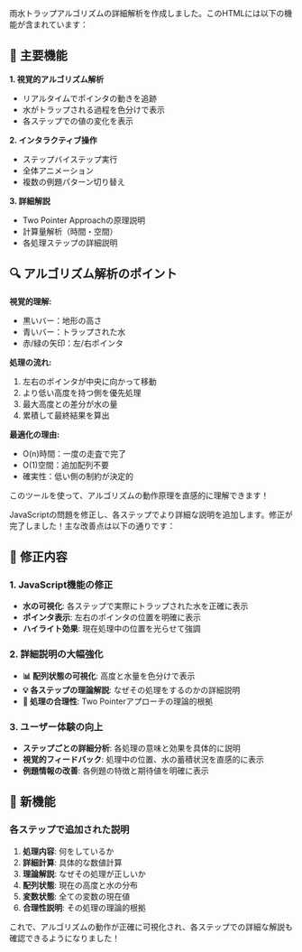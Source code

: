 雨水トラップアルゴリズムの詳細解析を作成しました。このHTMLには以下の機能が含まれています：

## 🎯 主要機能

**1. 視覚的アルゴリズム解析**
- リアルタイムでポインタの動きを追跡
- 水がトラップされる過程を色分けで表示
- 各ステップでの値の変化を表示

**2. インタラクティブ操作**
- ステップバイステップ実行
- 全体アニメーション
- 複数の例題パターン切り替え

**3. 詳細解説**
- Two Pointer Approachの原理説明
- 計算量解析（時間・空間）
- 各処理ステップの詳細説明

## 🔍 アルゴリズム解析のポイント

**視覚的理解:**
- 黒いバー：地形の高さ
- 青いバー：トラップされた水
- 赤/緑の矢印：左/右ポインタ

**処理の流れ:**
1. 左右のポインタが中央に向かって移動
2. より低い高度を持つ側を優先処理
3. 最大高度との差分が水の量
4. 累積して最終結果を算出

**最適化の理由:**
- O(n)時間：一度の走査で完了
- O(1)空間：追加配列不要
- 確実性：低い側の制約が決定的

このツールを使って、アルゴリズムの動作原理を直感的に理解できます！

JavaScriptの問題を修正し、各ステップでより詳細な説明を追加します。修正が完了しました！主な改善点は以下の通りです：

## 🔧 修正内容

### **1. JavaScript機能の修正**
- **水の可視化**: 各ステップで実際にトラップされた水を正確に表示
- **ポインタ表示**: 左右のポインタの位置を明確に表示
- **ハイライト効果**: 現在処理中の位置を光らせて強調

### **2. 詳細説明の大幅強化**
- **📊 配列状態の可視化**: 高度と水量を色分けで表示
- **💡 各ステップの理論解説**: なぜその処理をするのかの詳細説明
- **🤔 処理の合理性**: Two Pointerアプローチの理論的根拠

### **3. ユーザー体験の向上**
- **ステップごとの詳細分析**: 各処理の意味と効果を具体的に説明
- **視覚的フィードバック**: 処理中の位置、水の蓄積状況を直感的に表示
- **例題情報の改善**: 各例題の特徴と期待値を明確に表示

## 🎯 新機能

### **各ステップで追加された説明**
1. **処理内容**: 何をしているか
2. **詳細計算**: 具体的な数値計算
3. **理論解説**: なぜその処理が正しいか
4. **配列状態**: 現在の高度と水の分布
5. **変数状態**: 全ての変数の現在値
6. **合理性説明**: その処理の理論的根拠

これで、アルゴリズムの動作が正確に可視化され、各ステップでの詳細な解説も確認できるようになりました！